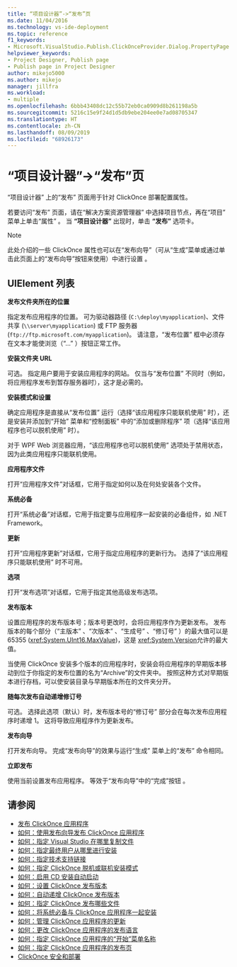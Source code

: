 ```yaml
---
title: “项目设计器”->“发布”页
ms.date: 11/04/2016
ms.technology: vs-ide-deployment
ms.topic: reference
f1_keywords:
- Microsoft.VisualStudio.Publish.ClickOnceProvider.Dialog.PropertyPage
helpviewer_keywords:
- Project Designer, Publish page
- Publish page in Project Designer
author: mikejo5000
ms.author: mikejo
manager: jillfra
ms.workload:
- multiple
ms.openlocfilehash: 6bbb43408dc12c55b72eb0ca0909d8b261198a5b
ms.sourcegitcommit: 5216c15e9f24d1d5db9ebe204ee0e7ad08705347
ms.translationtype: HT
ms.contentlocale: zh-CN
ms.lasthandoff: 08/09/2019
ms.locfileid: "68926173"
---
```

# <a name="publish-page-project-designer"></a>“项目设计器”->“发布”页

“项目设计器”  上的“发布”  页面用于针对 ClickOnce 部署配置属性。

若要访问“发布”  页面，请在“解决方案资源管理器”  中选择项目节点，再在“项目”  菜单上单击“属性”  。 当 **“项目设计器”** 出现时，单击 **“发布”** 选项卡。

> [!NOTE]
> 此处介绍的一些 ClickOnce 属性也可以在“发布向导”（可从“生成”菜单或通过单击此页面上的“发布向导”按钮来使用）中进行设置    。

## <a name="uielement-list"></a>UIElement 列表

 **发布文件夹所在的位置**

指定发布应用程序的位置。 可为驱动器路径 (`C:\deploy\myapplication`)、文件共享 (`\\server\myapplication`) 或 FTP 服务器 (`ftp://ftp.microsoft.com/myapplication`)。 请注意，“发布位置”  框中必须存在文本才能使浏览（“...”  ）按钮正常工作。

 **安装文件夹 URL**

可选。 指定用户要用于安装应用程序的网站。 仅当与“发布位置”  不同时（例如，将应用程序发布到暂存服务器时），这才是必需的。

 **安装模式和设置**

确定应用程序是直接从“发布位置”  运行（选择“该应用程序只能联机使用”  时），还是安装并添加到“开始”  菜单和“控制面板”  中的“添加或删除程序”  项（选择“该应用程序也可以脱机使用”  时）。

对于 WPF Web 浏览器应用，“该应用程序也可以脱机使用”  选项处于禁用状态，因为此类应用程序只能联机使用。

 **应用程序文件**

打开“应用程序文件”对话框，它用于指定如何以及在何处安装各个文件。

 **系统必备**

打开“系统必备”对话框，它用于指定要与应用程序一起安装的必备组件，如 .NET Framework。

 **更新**

打开“应用程序更新”对话框，它用于指定应用程序的更新行为。 选择了“该应用程序只能联机使用”  时不可用。

 **选项**

打开“发布选项”对话框，它用于指定其他高级发布选项。

 **发布版本**

设置应用程序的发布版本号；版本号更改时，会将应用程序作为更新发布。 发布版本的每个部分（“主版本”  、“次版本”  、“生成号”  、“修订号”  ）的最大值可以是 65355 (<xref:System.UInt16.MaxValue>)，这是 <xref:System.Version>允许的最大值。

当使用 ClickOnce 安装多个版本的应用程序时，安装会将应用程序的早期版本移动到位于你指定的发布位置的名为“Archive”的文件夹中。 按照这种方式对早期版本进行存档，可以使安装目录与早期版本所在的文件夹分开。

 **随每次发布自动递增修订号**

可选。 选择此选项（默认）时，发布版本号的“修订号”  部分会在每次发布应用程序时递增 1。 这将导致应用程序作为更新发布。

 **发布向导**

打开发布向导。 完成“发布向导”的效果与运行“生成”  菜单上的“发布”  命令相同。

 **立即发布**

使用当前设置发布应用程序。 等效于“发布向导”中的“完成”按钮   。

## <a name="see-also"></a>请参阅

- [发布 ClickOnce 应用程序](../../deployment/publishing-clickonce-applications.md)
- [如何：使用发布向导发布 ClickOnce 应用程序](../../deployment/how-to-publish-a-clickonce-application-using-the-publish-wizard.md)
- [如何：指定 Visual Studio 在哪里复制文件](../../deployment/how-to-specify-where-visual-studio-copies-the-files.md)
- [如何：指定最终用户从哪里进行安装](../../deployment/how-to-specify-the-location-where-end-users-will-install-from.md)
- [如何：指定技术支持链接](../../deployment/how-to-specify-a-link-for-technical-support.md)
- [如何：指定 ClickOnce 脱机或联机安装模式](../../deployment/how-to-specify-the-clickonce-offline-or-online-install-mode.md)
- [如何：启用 CD 安装自动启动](../../deployment/how-to-enable-autostart-for-cd-installations.md)
- [如何：设置 ClickOnce 发布版本](../../deployment/how-to-set-the-clickonce-publish-version.md)
- [如何：自动递增 ClickOnce 发布版本](../../deployment/how-to-automatically-increment-the-clickonce-publish-version.md)
- [如何：指定 ClickOnce 发布哪些文件](../../deployment/how-to-specify-which-files-are-published-by-clickonce.md)
- [如何：将系统必备与 ClickOnce 应用程序一起安装](../../deployment/how-to-install-prerequisites-with-a-clickonce-application.md)
- [如何：管理 ClickOnce 应用程序的更新](../../deployment/how-to-manage-updates-for-a-clickonce-application.md)
- [如何：更改 ClickOnce 应用程序的发布语言](../../deployment/how-to-change-the-publish-language-for-a-clickonce-application.md)
- [如何：指定 ClickOnce 应用程序的“开始”菜单名称](../../deployment/how-to-specify-a-start-menu-name-for-a-clickonce-application.md)
- [如何：指定 ClickOnce 应用程序的发布页](../../deployment/how-to-specify-a-publish-page-for-a-clickonce-application.md)
- [ClickOnce 安全和部署](../../deployment/clickonce-security-and-deployment.md)
